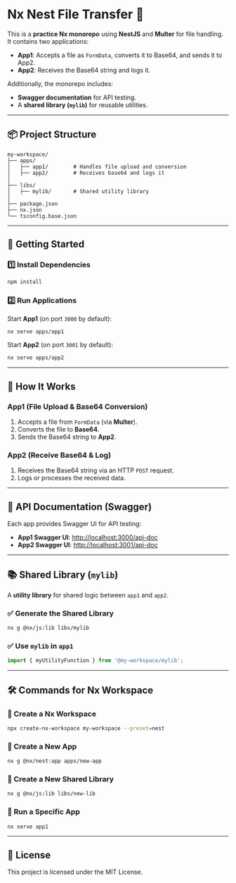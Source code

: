 # Nx Nest File Transfer 🚀

This is a **practice Nx monorepo** using **NestJS** and **Multer** for file handling.  
It contains two applications:

- **App1**: Accepts a file as `FormData`, converts it to Base64, and sends it to App2.
- **App2**: Receives the Base64 string and logs it.

Additionally, the monorepo includes:

- **Swagger documentation** for API testing.
- A **shared library (`mylib`)** for reusable utilities.

---

## 📦 Project Structure

```
my-workspace/
├── apps/
│   ├── app1/        # Handles file upload and conversion
│   ├── app2/        # Receives base64 and logs it
│
├── libs/
│   ├── mylib/       # Shared utility library
│
├── package.json
├── nx.json
└── tsconfig.base.json
```

---

## 🚀 Getting Started

### 1️⃣ Install Dependencies

```sh
npm install
```

### 2️⃣ Run Applications

Start **App1** (on port `3000` by default):

```sh
nx serve apps/app1
```

Start **App2** (on port `3001` by default):

```sh
nx serve apps/app2
```

---

## 🔄 How It Works

### **App1 (File Upload & Base64 Conversion)**

1. Accepts a file from `FormData` (via **Multer**).
2. Converts the file to **Base64**.
3. Sends the Base64 string to **App2**.

### **App2 (Receive Base64 & Log)**

1. Receives the Base64 string via an HTTP `POST` request.
2. Logs or processes the received data.

---

## 📜 API Documentation (Swagger)

Each app provides Swagger UI for API testing:

- **App1 Swagger UI**: [http://localhost:3000/api-doc](http://localhost:3000/api-doc)
- **App2 Swagger UI**: [http://localhost:3001/api-doc](http://localhost:3001/api-doc)

---

## 📚 Shared Library (`mylib`)

A **utility library** for shared logic between `app1` and `app2`.

### ✅ Generate the Shared Library

```sh
nx g @nx/js:lib libs/mylib
```

### ✅ Use `mylib` in `app1`

```typescript
import { myUtilityFunction } from '@my-workspace/mylib';
```

---

## 🛠 Commands for Nx Workspace

### 📌 Create a Nx Workspace

```sh
npx create-nx-workspace my-workspace --preset=nest
```

### 📌 Create a New App

```sh
nx g @nx/nest:app apps/new-app
```

### 📌 Create a New Shared Library

```sh
nx g @nx/js:lib libs/new-lib
```

### 📌 Run a Specific App

```sh
nx serve app1
```

---

## 📜 License

This project is licensed under the MIT License.
